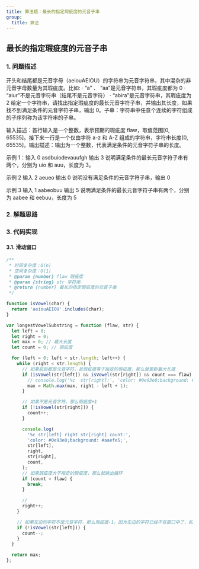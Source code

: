 ```yaml
---
title: 算法题：最长的指定瑕疵度的元音子串
group:
  title: 算法
---
```


## 最长的指定瑕疵度的元音子串

### 1. 问题描述

开头和结尾都是元音字母（aeiouAEIOU）的字符串为元音字符串，其中混杂的非元音字母数量为其瑕疵度。比如: · “a” 、 “aa”是元音字符串，其瑕疵度都为 0 · “aiur”不是元音字符串（结尾不是元音字符） · “abira”是元音字符串，其瑕疵度为 2 给定一个字符串，请找出指定瑕疵度的最长元音字符子串，并输出其长度，如果找不到满足条件的元音字符子串，输出 0。子串：字符串中任意个连续的字符组成的子序列称为该字符串的子串。

输入描述：首行输入是一个整数，表示预期的瑕疵度 flaw，取值范围[0, 65535]。接下来一行是一个仅由字符 a-z 和 A-Z 组成的字符串，字符串长度(0, 65535]。输出描述：输出为一个整数，代表满足条件的元音字符子串的长度。

示例 1：输入 0 asdbuiodevauufgh 输出 3 说明满足条件的最长元音字符子串有两个，分别为 uio 和 auu，长度为 3。

示例 2 输入 2 aeueo 输出 0 说明没有满足条件的元音字符子串，输出 0

示例 3 输入 1 aabeobuu 输出 5 说明满足条件的最长元音字符子串有两个，分别为 aabee 和 eebuu，长度为 5

### 2. 解题思路

### 3. 代码实现

#### 3.1. 滑动窗口

```js
/**
 * 时间复杂度：O(n)
 * 空间复杂度：O(1)
 * @param {number} flaw 瑕疵度
 * @param {string} str 字符串
 * @return {number} 最长的指定瑕疵度的元音子串
 */

function isVowel(char) {
  return 'aeiouAEIOU'.includes(char);
}

var longestVowelSubstring = function (flaw, str) {
  let left = 0;
  let right = 0;
  let max = 0; // 最大长度
  let count = 0; // 瑕疵度

  for (left = 0; left < str.length; left++) {
    while (right < str.length) {
      // 如果前后都是元音字符，且瑕疵度等于指定的瑕疵度，那么就更新最大长度
      if (isVowel(str[left]) && isVowel(str[right]) && count === flaw) {
        // console.log('%c  str[right]:', 'color: #0e93e0;background: #aaefe5;', str[right]);
        max = Math.max(max, right - left + 1);
      }

      // 如果不是元音字符，那么瑕疵度+1
      if (!isVowel(str[right])) {
        count++;
      }

      console.log(
        '%c str[left] right str[right] count:',
        'color: #0e93e0;background: #aaefe5;',
        str[left],
        right,
        str[right],
        count,
      );
      // 如果瑕疵度大于指定的瑕疵度，那么就跳出循环
      if (count > flaw) {
        break;
      }

      //
      right++;
    }

    // 如果左边的字符不是元音字符，那么瑕疵度-1，因为左边的字符已经不在窗口中了，如：aabaa，当窗口为aba时，左边的a已经不在窗口中了，所以瑕疵度-1
    if (!isVowel(str[left])) {
      count--;
    }
  }

  return max;
};
```
